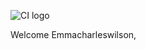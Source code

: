 ![CI logo](https://codeinstitute.s3.amazonaws.com/fullstack/ci_logo_small.png)

Welcome Emmacharleswilson,

